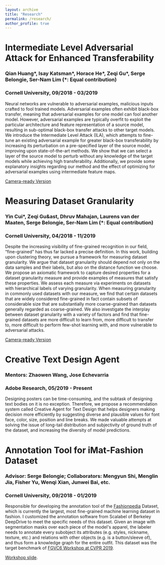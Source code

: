 ```yaml
---
layout: archive
title: "Research"
permalink: /research/
author_profile: true
---
```



# Intermediate Level Adversarial Attack for Enhanced Transferability
### Qian Huang*, Isay Katsman*, Horace He*, Zeqi Gu*, Serge Belongie, Ser-Nam Lim (*: Equal contribution)
### Cornell University, 09/2018 - 03/2019
Neural networks are vulnerable to adversarial examples, malicious inputs crafted to fool trained models. Adversarial examples often exhibit black-box transfer, meaning that adversarial examples for one model can fool another model. However, adversarial examples are typically overfit to exploit the particular architecture and feature representation of a source model, resulting in sub-optimal black-box transfer attacks to other target models. We introduce the Intermediate Level Attack (ILA), which attempts to fine-tune an existing adversarial example for greater black-box transferability by increasing its perturbation on a pre-specified layer of the source model, improving upon state-of-the-art methods. We show that we can select a layer of the source model to perturb without any knowledge of the target models while achieving high transferability. Additionally, we provide some explanatory insights regarding our method and the effect of optimizing for adversarial examples using intermediate feature maps.

[Camera-ready Version](http://tinagu945.github.io/files/ILA.pdf)

# Measuring Dataset Granularity
### Yin Cui\*, Zeqi Gu&ast, Dhruv Mahajan, Laurens van der Maaten, Serge Belongie, Ser-Nam Lim (*: Equal contribution)
### Cornell University, 04/2018 - 11/2019
Despite the increasing visibility of fine-grained recognition in our field, “fine-grained” has thus far lacked a precise definition. In this work, building upon clustering theory, we pursue a framework for measuring dataset granularity. We argue that dataset granularity should depend not only on the data samples and their labels, but also on the distance function we choose. We propose an axiomatic framework to capture desired properties for a dataset granularity measure and provide examples of measures that satisfy these properties. We assess each measure via experiments on datasets with hierarchical labels of varying granularity. When measuring granularity in commonly used datasets with our measure, we find that certain datasets that are widely considered fine-grained in fact contain subsets of considerable size that are substantially more coarse-grained than datasets generally regarded as coarse-grained. We also investigate the interplay between dataset granularity with a variety of factors and find that fine-grained datasets are more difficult to learn from, more difficult to transfer to, more difficult to perform few-shot learning with, and more vulnerable to adversarial attacks.

[Camera-ready Version](http://tinagu945.github.io/files/DatasetGranularity.pdf)


# Creative Text Design Agent
### Mentors: Zhaowen Wang, Jose Echevarria 
### Adobe Research, 05/2019 - Present
Designing posters can be time-consuming, and the subtask of designing text bodies on it is no exception. Therefore, we propose a recommendation system called Creative Agent for Text Design that helps designers making decision more efficiently by suggesting diverse and plausible values for font face, color, size, position and line breaks. We made valuable attempts at solving the issue of long-tail distribution and subjectivity of ground truth of the dataset, and increasing the diversity of model predictions.

# Annotation Tool for iMat-Fashion Dataset 
### Advisor: Serge Belongie; Collaborators: Mengyun Shi, Menglin Jia, Fisher Yu, Wenqi Xian, Junwei Bai, etc.
### Cornell University, 09/2018 - 01/2019
Responsible for developing the annotation tool of the [Fashionpedia](https://fashionpedia.github.io/home/index.html) Dataset, which is currently the largest, most fine-grained machine learning dataset in fashion. I customized the annotation software from Scalabel of Berkeley DeepDrive to meet the specific needs of this dataset. Given an image with segmentation masks over each piece of the model's apparel, the labeler needs to annotate every subobject its attributes (e.g. styles, nickname, texture, etc.) and relations with other objects (e.g. is a button/sleeve of), and thus form a knowledge graph for the entire outfit. This dataset was the target benchmark of [FGVC6 Workshop at CVPR 2019](https://sites.google.com/view/fgvc6/home).
    
[Workshop slide](https://drive.google.com/file/d/1Ah5haDF6kFioQzy45-HKTsxZCqGwondf/view).

 


